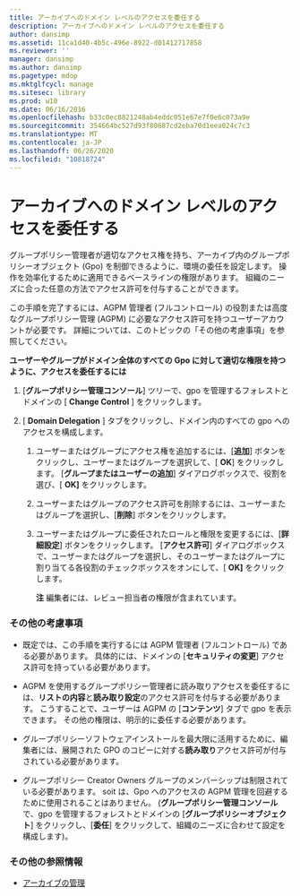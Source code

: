 ```yaml
---
title: アーカイブへのドメイン レベルのアクセスを委任する
description: アーカイブへのドメイン レベルのアクセスを委任する
author: dansimp
ms.assetid: 11ca1d40-4b5c-496e-8922-d01412717858
ms.reviewer: ''
manager: dansimp
ms.author: dansimp
ms.pagetype: mdop
ms.mktglfcycl: manage
ms.sitesec: library
ms.prod: w10
ms.date: 06/16/2016
ms.openlocfilehash: b33c0ec8821248ab4eddc051e67e7f0e6c073a9e
ms.sourcegitcommit: 354664bc527d93f80687cd2eba70d1eea024c7c3
ms.translationtype: MT
ms.contentlocale: ja-JP
ms.lasthandoff: 06/26/2020
ms.locfileid: "10818724"
---
```

# アーカイブへのドメイン レベルのアクセスを委任する


グループポリシー管理者が適切なアクセス権を持ち、アーカイブ内のグループポリシーオブジェクト (Gpo) を制御できるように、環境の委任を設定します。 操作を効率化するために適用できるベースラインの権限があります。 組織のニーズに合った任意の方法でアクセス許可を付与することができます。

この手順を完了するには、AGPM 管理者 (フルコントロール) の役割または高度なグループポリシー管理 (AGPM) に必要なアクセス許可を持つユーザーアカウントが必要です。 詳細については、このトピックの「その他の考慮事項」を参照してください。

**ユーザーやグループがドメイン全体のすべての Gpo に対して適切な権限を持つように、アクセスを委任するには**

1.  [**グループポリシー管理コンソール**] ツリーで、gpo を管理するフォレストとドメインの [ **Change Control** ] をクリックします。

2.  [ **Domain Delegation** ] タブをクリックし、ドメイン内のすべての gpo へのアクセスを構成します。

    1.  ユーザーまたはグループにアクセス権を追加するには、[**追加**] ボタンをクリックし、ユーザーまたはグループを選択して、[ **OK**] をクリックします。 [**グループまたはユーザーの追加**] ダイアログボックスで、役割を選び、[ **OK]** をクリックします。

    2.  ユーザーまたはグループのアクセス許可を削除するには、ユーザーまたはグループを選択し、[**削除**] ボタンをクリックします。

    3.  ユーザーまたはグループに委任されたロールと権限を変更するには、[**詳細設定**] ボタンをクリックします。 [**アクセス許可**] ダイアログボックスで、ユーザーまたはグループを選択し、そのユーザーまたはグループに割り当てる各役割のチェックボックスをオンにして、[ **OK]** をクリックします。

        **注** 編集者には、レビュー担当者の権限が含まれています。

         

### その他の考慮事項

-   既定では、この手順を実行するには AGPM 管理者 (フルコントロール) である必要があります。 具体的には、ドメインの [**セキュリティの変更**] アクセス許可を持っている必要があります。

-   AGPM を使用するグループポリシー管理者に読み取りアクセスを委任するには、**リストの内容**と**読み取り設定**のアクセス許可を付与する必要があります。 こうすることで、ユーザーは AGPM の [**コンテンツ**] タブで gpo を表示できます。 その他の権限は、明示的に委任する必要があります。

-   グループポリシーソフトウェアインストールを最大限に活用するために、編集者には、展開された GPO のコピーに対する**読み取り**アクセス許可が付与されている必要があります。

-   グループポリシー Creator Owners グループのメンバーシップは制限されている必要があります。 soit は、Gpo へのアクセスの AGPM 管理を回避するために使用されることはありません。 (**グループポリシー管理コンソール**で、gpo を管理するフォレストとドメインの [**グループポリシーオブジェクト**] をクリックし、[**委任**] をクリックして、組織のニーズに合わせて設定を構成します)。

### その他の参照情報

-   [アーカイブの管理](managing-the-archive-agpm40.md)

 

 





